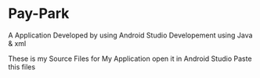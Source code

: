 # Pay-Park
A Application Developed by using Android Studio Developement using Java &amp; xml

These is my Source Files for My Application open it in Android Studio
Paste this files

